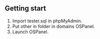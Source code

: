 ## Getting start
1. Import tester.sql in phpMyAdmin.
2. Put other in folder in domains OSPanel.
3. Launch OSPanel.

